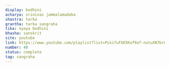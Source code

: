 ```yaml
---
display: bodhini
acharya: srinivas jammalamadaka
shastra: tarka
grantha: tarka sangraha
tika: nyaya bodhini
bhasha: sanskrit
site: youtube
link: https://www.youtube.com/playlist?list=PLkifuFXK5Kof9af-nutuXN7brOp6D39to
number: 40
status: complete
tag: sangraha
---
```

